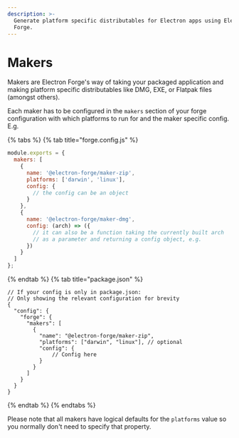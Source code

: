 ```yaml
---
description: >-
  Generate platform specific distributables for Electron apps using Electron
  Forge.
---
```


# Makers

Makers are Electron Forge's way of taking your packaged application and making platform specific distributables like DMG, EXE, or Flatpak files \(amongst others\).

Each maker has to be configured in the `makers` section of your forge configuration with which platforms to run for and the maker specific config. E.g.

{% tabs %}
{% tab title="forge.config.js" %}
```javascript
module.exports = {
  makers: [
    {
      name: '@electron-forge/maker-zip',
      platforms: ['darwin', 'linux'],
      config: {
        // the config can be an object
      }
    },
    {
      name: '@electron-forge/maker-dmg',
      config: (arch) => ({
        // it can also be a function taking the currently built arch
        // as a parameter and returning a config object, e.g.
      })
    }
  ]
};
```
{% endtab %}
{% tab title="package.json" %}
```jsonc
// If your config is only in package.json:
// Only showing the relevant configuration for brevity
{
  "config": {
    "forge": {
      "makers": [
        {
          "name": "@electron-forge/maker-zip",
          "platforms": ["darwin", "linux"], // optional
          "config": {
              // Config here
          }
        }
      ]
    }
  }
}
```
{% endtab %}
{% endtabs %}

Please note that all makers have logical defaults for the `platforms` value so you normally don't need to specify that property.

